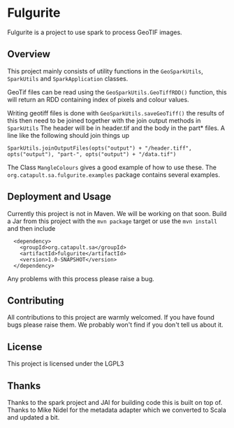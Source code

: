 # Fulgurite

Fulgurite is a project to use spark to process GeoTIF images.

## Overview

This project mainly consists of utility functions in the `GeoSparkUtils`, `SparkUtils` and `SparkApplication` classes.

GeoTif files can be read using the `GeoSparkUtils.GeoTiffRDD()` function, this will return an RDD containing index of
pixels and colour values.

Writing geotiff files is done with `GeoSparkUtils.saveGeoTiff()` the results of this then need to be joined together
with the join output methods in `SparkUtils` The header will be in header.tif and the body in the part* files. A line
like the following should join things up

```SparkUtils.joinOutputFiles(opts("output") + "/header.tiff", opts("output"), "part-", opts("output") + "/data.tif")```

The Class `MangleColours` gives a good example of how to use these. The `org.catapult.sa.fulgurite.examples` package contains
several examples.

## Deployment and Usage

Currently this project is not in Maven. We will be working on that soon. Build a Jar from this project with the
`mvn package` target or use the `mvn install` and then include

```
  <dependency>
    <groupId>org.catapult.sa</groupId>
    <artifactId>fulgurite</artifactId>
    <version>1.0-SNAPSHOT</version>
  </dependency>
```

Any problems with this process please raise a bug.

## Contributing

All contributions to this project are warmly welcomed. If you have found bugs please raise them. We probably won't find
 if you don't tell us about it.

## License
This project is licensed under the LGPL3

## Thanks
Thanks to the spark project and JAI for building code this is built on top of. Thanks to Mike Nidel for the metadata
adapter which we converted to Scala and updated a bit.
